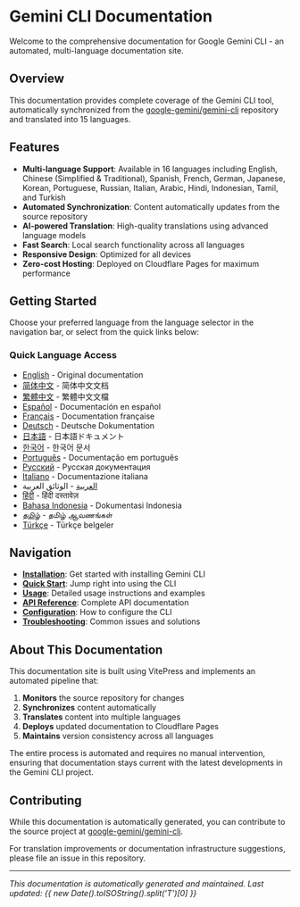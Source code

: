 # Gemini CLI Documentation

Welcome to the comprehensive documentation for Google Gemini CLI - an automated, multi-language documentation site.

## Overview

This documentation provides complete coverage of the Gemini CLI tool, automatically synchronized from the [google-gemini/gemini-cli](https://github.com/google-gemini/gemini-cli) repository and translated into 15 languages.

## Features

- **Multi-language Support**: Available in 16 languages including English, Chinese (Simplified & Traditional), Spanish, French, German, Japanese, Korean, Portuguese, Russian, Italian, Arabic, Hindi, Indonesian, Tamil, and Turkish
- **Automated Synchronization**: Content automatically updates from the source repository
- **AI-powered Translation**: High-quality translations using advanced language models
- **Fast Search**: Local search functionality across all languages
- **Responsive Design**: Optimized for all devices
- **Zero-cost Hosting**: Deployed on Cloudflare Pages for maximum performance

## Getting Started

Choose your preferred language from the language selector in the navigation bar, or select from the quick links below:

### Quick Language Access

- [English](/) - Original documentation
- [简体中文](/zh/) - 简体中文文档
- [繁體中文](/zh-tw/) - 繁體中文文檔
- [Español](/es/) - Documentación en español
- [Français](/fr/) - Documentation française
- [Deutsch](/de/) - Deutsche Dokumentation
- [日本語](/ja/) - 日本語ドキュメント
- [한국어](/ko/) - 한국어 문서
- [Português](/pt/) - Documentação em português
- [Русский](/ru/) - Русская документация
- [Italiano](/it/) - Documentazione italiana
- [العربية](/ar/) - الوثائق العربية
- [हिंदी](/hi/) - हिंदी दस्तावेज़
- [Bahasa Indonesia](/id/) - Dokumentasi Indonesia
- [தமிழ்](/ta/) - தமிழ் ஆவணங்கள்
- [Türkçe](/tr/) - Türkçe belgeler

## Navigation

- **[Installation](/installation)**: Get started with installing Gemini CLI
- **[Quick Start](/quick-start)**: Jump right into using the CLI
- **[Usage](/usage)**: Detailed usage instructions and examples
- **[API Reference](/api)**: Complete API documentation
- **[Configuration](/configuration)**: How to configure the CLI
- **[Troubleshooting](/troubleshooting)**: Common issues and solutions

## About This Documentation

This documentation site is built using VitePress and implements an automated pipeline that:

1. **Monitors** the source repository for changes
2. **Synchronizes** content automatically
3. **Translates** content into multiple languages
4. **Deploys** updated documentation to Cloudflare Pages
5. **Maintains** version consistency across all languages

The entire process is automated and requires no manual intervention, ensuring that documentation stays current with the latest developments in the Gemini CLI project.

## Contributing

While this documentation is automatically generated, you can contribute to the source project at [google-gemini/gemini-cli](https://github.com/google-gemini/gemini-cli).

For translation improvements or documentation infrastructure suggestions, please file an issue in this repository.

---

*This documentation is automatically generated and maintained. Last updated: {{ new Date().toISOString().split('T')[0] }}*